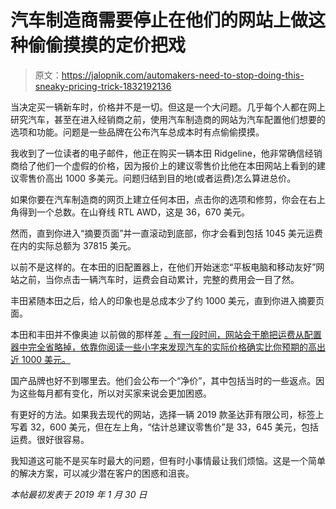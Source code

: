 # 汽车制造商需要停止在他们的网站上做这种偷偷摸摸的定价把戏

> 原文：<https://jalopnik.com/automakers-need-to-stop-doing-this-sneaky-pricing-trick-1832192136>

当决定买一辆新车时，价格并不是一切。但这是一个大问题。几乎每个人都在网上研究汽车，甚至在进入经销商之前，使用汽车制造商的网站为汽车配置他们想要的选项和功能。问题是一些品牌在公布汽车总成本时有点偷偷摸摸。



我收到了一位读者的电子邮件，他正在购买一辆本田 Ridgeline，他非常确信经销商给了他们一个虚假的价格，因为报价上的建议零售价比他在本田网站上看到的建议零售价高出 1000 多美元。问题归结到目的地(或者运费)怎么算进总价。

如果你要在汽车制造商的网页上建立任何本田，点击你的选项和修剪，你会在右上角得到一个总数。在山脊线 RTL AWD，这是 36，670 美元。

然而，直到你进入“摘要页面”并一直滚动到底部，你才会看到包括 1045 美元运费在内的实际总额为 37815 美元。

以前不是这样的。在本田的旧配置器上，在他们开始迷恋“平板电脑和移动友好”网站之前，当你点击一辆汽车时，运费会自动累计，完整的费用会一目了然。

丰田紧随本田之后，给人的印象也是总成本少了约 1000 美元，直到你进入摘要页面。

本田和丰田并不像奥迪 以前做的那样差 [。有一段时间，网站会干脆把运费从配置器中完全省略掉，依靠你阅读一些小字来发现汽车的实际价格确实比你预期的高出近 1000 美元。](https://jalopnik.com/the-sneaky-way-audi-is-hiding-its-destination-fees-1818654232)

国产品牌也好不到哪里去。他们会公布一个“净价”，其中包括当时的一些返点。因为这些每月都有变化，所以对买家来说会更加困惑。

有更好的方法。如果我去现代的网站，选择一辆 2019 款圣达菲有限公司，标签上写着 32，600 美元，但在左上角，“估计总建议零售价”是 33，645 美元，包括运费。很好很容易。

我知道这可能不是买车时最大的问题，但有时小事情最让我们烦恼。这是一个简单的解决方案，可以减少潜在客户的困惑和沮丧。

*本帖最初发表于 2019 年 1 月 30 日*